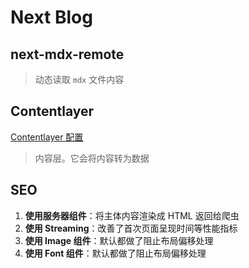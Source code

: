 # Next Blog

## next-mdx-remote

> 动态读取 `mdx` 文件内容

## Contentlayer

[Contentlayer 配置](./contentlayer.config.ts)

> 内容层。它会将内容转为数据

## SEO

1. **使用服务器组件**：将主体内容渲染成 HTML 返回给爬虫
2. **使用 Streaming**：改善了首次页面呈现时间等性能指标
3. **使用 Image 组件**：默认都做了阻止布局偏移处理
4. **使用 Font 组件**：默认都做了阻止布局偏移处理
